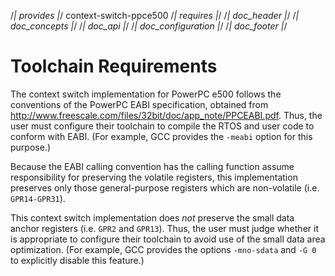 /*| provides |*/
context-switch-ppce500
/*| requires |*/
/*| doc_header |*/
/*| doc_concepts |*/
/*| doc_api |*/
/*| doc_configuration |*/
/*| doc_footer |*/
# Toolchain Requirements

The context switch implementation for PowerPC e500 follows the conventions of the PowerPC EABI specification, obtained from <http://www.freescale.com/files/32bit/doc/app_note/PPCEABI.pdf>.
Thus, the user must configure their toolchain to compile the RTOS and user code to conform with EABI.
(For example, GCC provides the `-meabi` option for this purpose.)

Because the EABI calling convention has the calling function assume responsibility for preserving the volatile registers, this implementation preserves only those general-purpose registers which are non-volatile (i.e. `GPR14-GPR31`).

This context switch implementation does *not* preserve the small data anchor registers (i.e. `GPR2` and `GPR13`).
Thus, the user must judge whether it is appropriate to configure their toolchain to avoid use of the small data area optimization.
(For example, GCC provides the options `-mno-sdata` and `-G 0` to explicitly disable this feature.)
